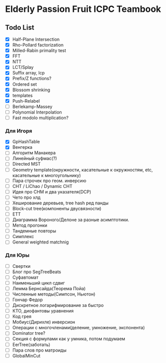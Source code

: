 # Elderly Passion Fruit ICPC Teambook

## Todo List

- [x] Half-Plane Intersection
- [x] Rho-Pollard factorization
- [x] Milled-Rabin primality test
- [x] FFT
- [x] NTT
- [x] LCT/Splay
- [x] Suffix array, lcp
- [x] Prefix/Z functions?
- [x] Ordered set
- [x] Blossom shrinking
- [x] templates
- [x] Push-Relabel
- [ ] Berlekamp-Massey
- [ ] Polynomial Interpolation
- [ ] Fast modolo multiplication?

### Для Игоря

- [x] GpHashTable
- [x] Венгерка 
- [ ] Алгоритм Манакера
- [ ] Линейный суфмас(?)
- [ ] Directed MST
- [ ] Geometry template(окружности, касательные к окружностям, etc, касательные к многоугольнику)
- [ ] Пара строчек про геом. инверсию
- [ ] CHT / LiChao / Dynamic CHT
- [ ] Идея про СНМ и два указателя(DCP)
- [ ] Чето про хлд
- [ ] Хеширование деревьев, tree hash ред панды
- [ ] Block-cut tree(компоненты двусвязности)
- [ ] ETT
- [ ] Диаграмма Вороного/Делоне за разные асимптотики.
- [ ] Метод прогонки
- [ ] Тандемные повторы
- [ ] Симплекс
- [ ] General weighted matchnig

### Для Юры

- [ ] Свертки
- [ ] Блог про SegTreeBeats
- [ ] Суфавтомат
- [ ] Наименьший цикл сдвиг
- [ ] Лемма Бернсайда(Теорема Пойа)
- [ ] Численные методы(Симпсон, Ньютон)
- [ ] Гончар Федор
- [ ] Дискретное логарифмирование за быстро
- [ ] КТО, диофантовы уравнения
- [ ] Код грея
- [ ] Мобиус(Дирихле) инверсион
- [ ] Операции с многочленами(деление, умножение, экспонента)
- [ ] Dominator tree?
- [ ] Секция с формулами как у умника, потом подумаем
- [ ] EerTree(заботать)
- [ ] Пара слов про матроиды
- [ ] GlobalMinCut
